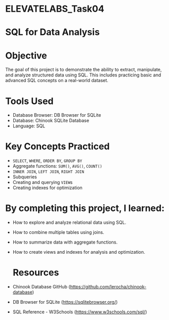 # ELEVATELABS_Task04
# SQL for Data Analysis 

# Objective
The goal of this project is to demonstrate the ability to extract, manipulate, and analyze structured data using SQL. This includes practicing basic and advanced SQL concepts on a real-world dataset.

# Tools Used
- Database Browser: DB Browser for SQLite
- Database: Chinook SQLite Database
- Language: SQL 

# Key Concepts Practiced
- `SELECT`, `WHERE`, `ORDER BY`, `GROUP BY`
- Aggregate functions: `SUM()`, `AVG()`, `COUNT()`
- `INNER JOIN`, `LEFT JOIN`, `RIGHT JOIN`
- Subqueries
- Creating and querying `VIEW`s
- Creating indexes for optimization

# By completing this project, I learned:
- How to explore and analyze relational data using SQL.
- How to combine multiple tables using joins.
- How to summarize data with aggregate functions.
- How to create views and indexes for analysis and optimization.

  # Resources
- Chinook Database GitHub (https://github.com/lerocha/chinook-database)
- DB Browser for SQLite (https://sqlitebrowser.org/)
- SQL Reference - W3Schools (https://www.w3schools.com/sql/)
